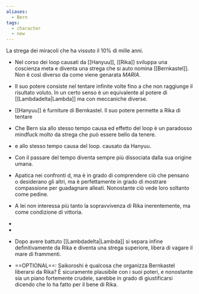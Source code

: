 ```yaml
---
aliases:
  - Bern
tags:
  - character
  - new
---
```

La strega dei miracoli che ha vissuto il 10% di mille anni.


- Nel corso dei loop causati da [[Hanyuu]], [[Rika]] sviluppa una coscienza meta e diventa una strega che si auto nomina [[Bernkastel]]. Non è così diverso da come viene genarata *MARIA*.
- Il suo potere consiste nel tentare infinite volte fino a che non raggiunge il risultato voluto. In un certo senso è un equivalente al potere di [[Lambdadelta|Lambda]] ma con meccaniche diverse.
- [[Hanyuu]] è furniture di Bernkastel. Il suo potere permette a Rika di tentare 
- Che Bern sia allo stesso tempo causa ed effetto del loop è un paradosso mindfuck molto da strega che può essere bello da tenere.

- e allo stesso tempo causa del loop. causato da Hanyuu.


- Con il passare del tempo diventa sempre più dissociata dalla sua origine umana. 
- Apatica nei confronti d, ma è in grado di comprendere ciò che pensano o desiderano gli altri, ma è perfettamente in grado di mostrare compassione per guadagnare alleati. Nonostante ciò vede loro soltanto come pedine. 
- A lei non interessa più tanto la sopravvivenza di Rika inerentemente, ma come condizione di vittoria.

- 
- 
- Dopo avere battuto [[Lambdadelta|Lambda]] si separa infine definitivamente da Rika e diventa una strega superiore, libera di vagare il mare di frammenti.
- ==OPTIONAL==: Saikoroshi è qualcosa che organizza Bernkastel liberarsi da Rika? È sicuramente plausibile con i suoi poteri, e nonostante sia un piano fortemente crudele, sarebbe in grado di giustificarsi dicendo che lo ha fatto per il bene di Rika.